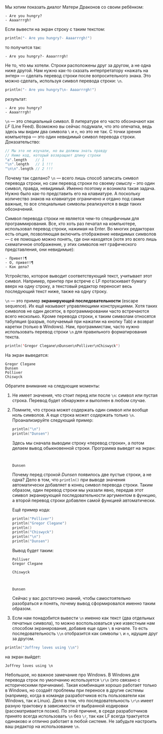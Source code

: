 
Мы хотим показать диалог Матери Драконов со своим ребёнком:

```text
- Are you hungry?
- Aaaarrrgh!
```

Если вывести на экран строку с таким текстом:

```kotlin
println("- Are you hungry?- Aaaarrrgh!")
```

то получится так:

```text
- Are you hungry?- Aaaarrrgh!
```

Не то, что мы хотели. Строки расположены друг за другом, а не одна ниже другой. Нам нужно как-то сказать интерпретатору «нажать на энтер» — сделать перевод строки после вопросительного знака. Это можно сделать, используя символ перевода строки: `\n`.

```kotlin
println("- Are you hungry?\n- Aaaarrrgh!")
```

результат:

```text
- Are you hungry?
- Aaaarrrgh!
```

`\n` — это специальный символ. В литературе его часто обозначают как *LF* (Line Feed). Возможно вы сейчас подумали, что это опечатка, ведь здесь мы видим два символа `\` и `n`, но это не так. С точки зрения компьютера — это один невидимый символ перевода строки. Доказательство:

```kotlin
// Мы это не изучали, но вы должны знать правду
// Ниже код, который возвращает длину строки
"a".length    // 1
"\n".length   // 1 !!!
"\n\n".length // 2 !!!
```

Почему так сделано? `\n` — всего лишь способ записать символ перевода строки, но сам перевод строки по своему смыслу – это один символ, правда, невидимый. Именно поэтому и возникла такая задача. Нужно было как-то представить его на клавиатуре. А поскольку количество знаков на клавиатуре ограничено и отдано под самые важные, то все специальные символы реализуются в виде таких обозначений.

Символ перевода строки не является чем-то специфичным для программирования. Все, кто хоть раз печатал на компьютере, использовал перевод строки, нажимая на Enter. Во многих редакторах есть опция, позволяющая включить отображение невидимых символов — с ее помощью можно понять, где они находятся (хотя это всего лишь схематичное отображение, у этих символов нет графического представления, они невидимые):

```text
- Привет!¶
- О, привет!¶
- Как дела?
```

Устройство, которое выводит соответствующий текст, учитывает этот символ. Например, принтер при встрече с LF протаскивает бумагу вверх на одну строку, а текстовый редактор переносит весь последующий текст ниже, также на одну строку.

`\n` — это пример **экранирующей последовательности** (escape sequence). Их ещё называют управляющими конструкциями. Хотя таких символов не один десяток, в программировании часто встречаются всего несколько. Кроме перевода строки, к таким символам относятся табуляция (разрыв, получаемый при нажатии на кнопку Tab) и возврат каретки (только в Windows). Нам, программистам, часто нужно использовать перевод строки `\n` для правильного форматирования текста.

```kotlin
println('Gregor Clegane\nDunsen\nPolliver\nChiswyck')
```

На экран выведется:

```text
Gregor Clegane
Dunsen
Polliver
Chiswyck
```

Обратите внимание на следующие моменты:

1. Не имеет значения, что стоит перед или после `\n`: символ или пустая строка. Перевод будет обнаружен и выполнен в любом случае.

2. Помните, что строка может содержать один символ или вообще ноль символов. А еще строка может содержать только `\n`. Проанализируйте следующий пример:

    ```kotlin
    println("\n")
    println("Dunsen")
    ```

    Здесь мы сначала выводим строку «перевод строки», а потом делаем вывод обыкновенной строки. Программа выведет на экран:

    ```text


    Dunsen
    ```

    Почему перед строкой *Dunsen* появилось две пустые строки, а не одна? Дело в том, что `println()` при выводе значения автоматически добавляет в конец символ перевода строки. Таким образом, один перевод строки мы указали явно, передав этот символ экранирующей последовательности аргументом в функцию, а второй перевод строки добавлен самой функцией автоматически.

    Ещё пример кода:

    ```kotlin
    println("Polliver")
    println("Gregor Clegane")
    println()
    println("Chiswyck")
    println("\n")
    println("Dunsen")
    ```

    Вывод будет таким:

    ```text
    Polliver
    Gregor Clegane

    Chiswyck



    Dunsen
    ```

    Сейчас у вас достаточно знаний, чтобы самостоятельно разобраться и понять, почему вывод сформировался именно таким образом.

3. Если нам понадобится вывести `\n` именно как текст (два отдельных печатных символа), то можно воспользоваться уже известным нам способом экранирования, добавив еще один `\` в начале. То есть последовательность `\\n` отобразится как символы `\` и `n`, идущие друг за другом.

```kotlin
println("Joffrey loves using \\n")
```

на экран выйдет:

```text
Joffrey loves using \n
```

Небольшое, но важное замечание про Windows. В Windows для перевода строк по умолчанию используется `\r\n` (это связано с историческими причинами). Такая комбинация хорошо работает только в Windows, но создаёт проблемы при переносе в другие системы (например, когда в команде разработчиков есть пользователи как Windows, так и Linux). Дело в том, что последовательность `\r\n` имеет разную трактовку в зависимости от выбранной кодировки (рассматривается позже). По этой причине, в среде разработчиков принято всегда использовать `\n` без `\r`, так как LF всегда трактуется одинаково и отлично работает в любой системе. Не забудьте настроить ваш редактор на использование `\n`.
